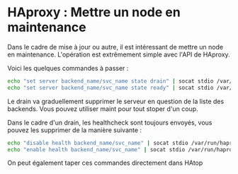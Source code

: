 # HAproxy : Mettre un node en maintenance

Dans le cadre de mise à jour ou autre, il est intéressant de mettre un
node en maintenance. L'opération est extrêmement simple avec l'API de
HAproxy.

Voici les quelques commandes à passer :

``` bash
echo "set server backend_name/svc_name state drain" | socat stdio /var/run/haproxy/admin.sock
echo "set server backend_name/svc_name state ready" | socat stdio /var/run/haproxy/admin.sock
```

Le drain va graduellement supprimer le serveur en question de la liste
des backends. Vous pouvez utiliser maint pour tout stoper d'un coup.

Dans le cadre d'un drain, les healthcheck sont toujours envoyés, vous
pouvez les supprimer de la manière suivante :

``` bash
echo "disable health backend_name/svc_name" | socat stdio /var/run/haproxy/admin.sock
echo "enable health backend_name/svc_name" | socat stdio /var/run/haproxy/admin.sock
```

On peut également taper ces commandes directement dans HAtop
